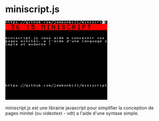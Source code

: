 # miniscript.js

![miniscript](miniscript.png)

miniscript.js est une librairie javascript pour simplifier la conception de pages minitel (ou videotext - vdt) a l'aide d'une syntaxe simple.
